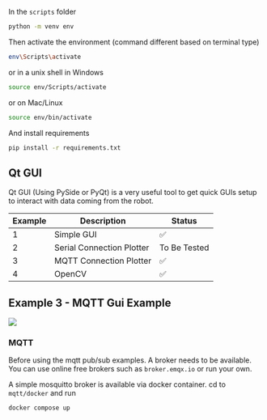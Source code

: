 In the `scripts` folder

```bash
python -m venv env
```

Then activate the environment (command different based on terminal type)
```bash
env\Scripts\activate
```
or in a unix shell in Windows
```bash
source env/Scripts/activate
```

or on Mac/Linux
```bash
source env/bin/activate
```


And install requirements
```bash
pip install -r requirements.txt
```

## Qt GUI

Qt GUI (Using PySide or PyQt) is a very useful tool to get quick GUIs setup to interact with data coming from the robot.

| Example | Description |  Status |  
|---------|-------------|---------|
| 1       | Simple GUI  |✅      |
| 2       | Serial Connection Plotter |  To Be Tested  | 
| 3       | MQTT Connection Plotter   |  ✅  |
| 4       | OpenCV    | ✅ | 

## Example 3 - MQTT Gui Example
![](PySide6-MQTT-Example.gif)

### MQTT
Before using the mqtt pub/sub examples. A broker needs to be available. You can use online free brokers such as `broker.emqx.io` or run your own.

A simple mosquitto broker is available via docker container. cd to `mqtt/docker` and run
```
docker compose up
```

